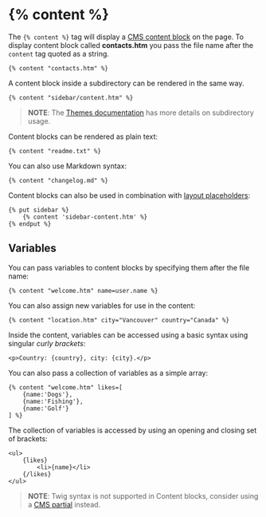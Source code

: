 # {% content %}

The `{% content %}` tag will display a [CMS content block](../cms/content) on the page. To display content block called **contacts.htm** you pass the file name after the `content` tag quoted as a string.

    {% content "contacts.htm" %}

A content block inside a subdirectory can be rendered in the same way.

    {% content "sidebar/content.htm" %}

> **NOTE**: The [Themes documentation](../cms/themes#subdirectories) has more details on subdirectory usage.

Content blocks can be rendered as plain text:

    {% content "readme.txt" %}

You can also use Markdown syntax:

    {% content "changelog.md" %}

Content blocks can also be used in combination with [layout placeholders](../cms/layouts#placeholders):

    {% put sidebar %}
        {% content 'sidebar-content.htm' %}
    {% endput %}

<a name="variables"></a>
## Variables

You can pass variables to content blocks by specifying them after the file name:

    {% content "welcome.htm" name=user.name %}

You can also assign new variables for use in the content:

    {% content "location.htm" city="Vancouver" country="Canada" %}

Inside the content, variables can be accessed using a basic syntax using singular *curly brackets*:

    <p>Country: {country}, city: {city}.</p>

You can also pass a collection of variables as a simple array:

    {% content "welcome.htm" likes=[
        {name:'Dogs'},
        {name:'Fishing'},
        {name:'Golf'}
    ] %}

The collection of variables is accessed by using an opening and closing set of brackets:

    <ul>
        {likes}
            <li>{name}</li>
        {/likes}
    </ul>

> **NOTE**: Twig syntax is not supported in Content blocks, consider using a [CMS partial](../cms/partials) instead.
